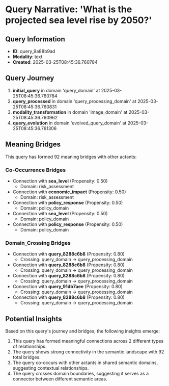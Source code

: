 # Query Narrative: 'What is the projected sea level rise by 2050?'

## Query Information

- **ID**: query_9a88b9ad
- **Modality**: text
- **Created**: 2025-03-25T08:45:36.760784

## Query Journey

1. **initial_query** in domain 'query_domain' at 2025-03-25T08:45:36.760784
2. **query_processed** in domain 'query_processing_domain' at 2025-03-25T08:45:36.760831
3. **modality_transformation** in domain 'image_domain' at 2025-03-25T08:45:36.760962
4. **query_evolution** in domain 'evolved_query_domain' at 2025-03-25T08:45:36.761306

## Meaning Bridges

This query has formed 92 meaning bridges with other actants:

### Co-Occurrence Bridges

- Connection with **sea_level** (Propensity: 0.50)
  - Domain: risk_assessment
- Connection with **economic_impact** (Propensity: 0.50)
  - Domain: risk_assessment
- Connection with **policy_response** (Propensity: 0.50)
  - Domain: policy_domain
- Connection with **sea_level** (Propensity: 0.50)
  - Domain: policy_domain
- Connection with **policy_response** (Propensity: 0.50)
  - Domain: policy_domain

### Domain_Crossing Bridges

- Connection with **query_8288c6b8** (Propensity: 0.80)
  - Crossing: query_domain → query_processing_domain
- Connection with **query_8288c6b8** (Propensity: 0.80)
  - Crossing: query_domain → query_processing_domain
- Connection with **query_8288c6b8** (Propensity: 0.80)
  - Crossing: query_domain → query_processing_domain
- Connection with **query_91db7aee** (Propensity: 0.80)
  - Crossing: query_domain → query_processing_domain
- Connection with **query_8288c6b8** (Propensity: 0.80)
  - Crossing: query_domain → query_processing_domain

## Potential Insights

Based on this query's journey and bridges, the following insights emerge:

1. This query has formed meaningful connections across 2 different types of relationships.
2. The query shows strong connectivity in the semantic landscape with 92 total bridges.
3. The query co-occurs with other actants in shared semantic domains, suggesting contextual relationships.
5. The query crosses domain boundaries, suggesting it serves as a connector between different semantic areas.
